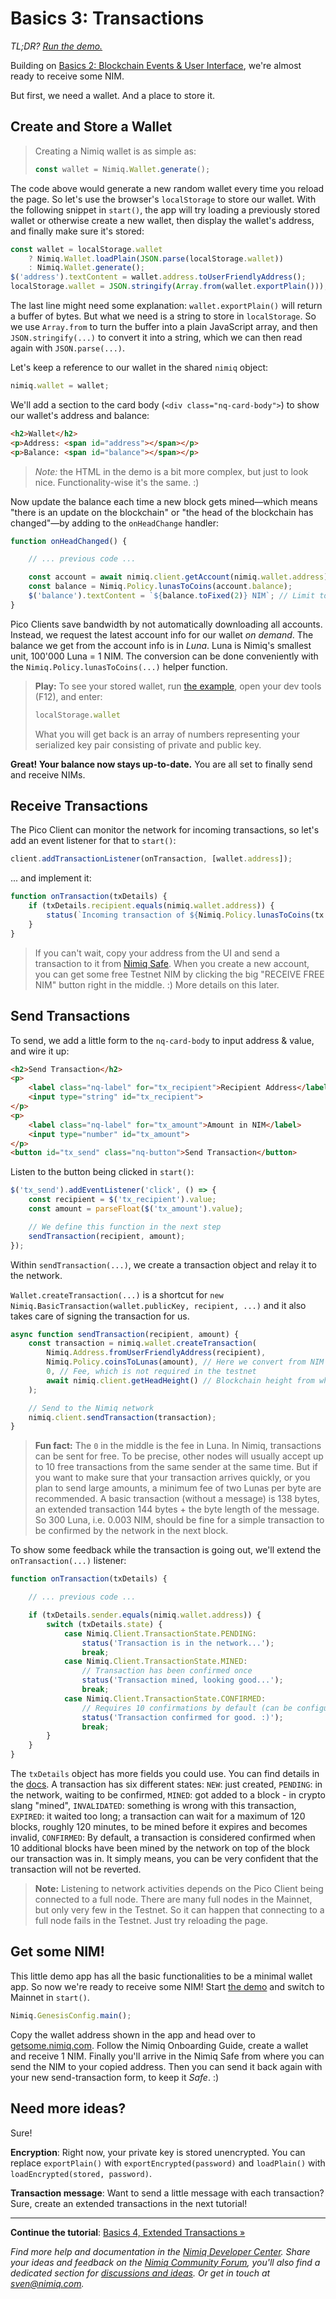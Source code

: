 # Basics 3: Transactions

_TL;DR? [Run the demo.](playground.html#basics-3-transactions-demo.html)_

Building on [Basics 2: Blockchain Events & User Interface](basics-2-events-and-ui),
we're almost ready to receive some NIM.

But first, we need a wallet. And a place to store it.

## Create and Store a Wallet

> Creating a Nimiq wallet is as simple as:
>
> ```js
> const wallet = Nimiq.Wallet.generate();
> ```

The code above would generate a new random wallet every time you reload the page.
So let's use the browser's `localStorage` to store our wallet.
With the following snippet in `start()`, the app will try loading a previously stored wallet or
otherwise create a new wallet, then display the wallet's address, and finally make sure it's stored:

```js
const wallet = localStorage.wallet
    ? Nimiq.Wallet.loadPlain(JSON.parse(localStorage.wallet))
    : Nimiq.Wallet.generate();
$('address').textContent = wallet.address.toUserFriendlyAddress();
localStorage.wallet = JSON.stringify(Array.from(wallet.exportPlain()));
```

The last line might need some explanation:
`wallet.exportPlain()` will return a buffer of bytes.
But what we need is a string to store in `localStorage`.
So we use `Array.from` to turn the buffer into a plain JavaScript array,
and then `JSON.stringify(...)` to convert it into a string, which we can
then read again with `JSON.parse(...)`.

Let's keep a reference to our wallet in the shared `nimiq` object:

```js
nimiq.wallet = wallet;
```

We'll add a section to the card body (`<div class="nq-card-body">`)
to show our wallet's address and balance:

```html
<h2>Wallet</h2>
<p>Address: <span id="address"></span></p>
<p>Balance: <span id="balance"></span></p>
```

> *Note:* the HTML in the demo is a bit more complex, but just to look nice. Functionality-wise it's the same. :)

Now update the balance each time a new block gets mined&mdash;which means
"there is an update on the blockchain" or
"the head of the blockchain has changed"&mdash;by adding to the `onHeadChange` handler:

```js
function onHeadChanged() {

    // ... previous code ...

    const account = await nimiq.client.getAccount(nimiq.wallet.address);
    const balance = Nimiq.Policy.lunasToCoins(account.balance);
    $('balance').textContent = `${balance.toFixed(2)} NIM`; // Limit to two decimals
}
```

Pico Clients save bandwidth by not automatically downloading all accounts.
Instead, we request the latest account info for our wallet _on demand_.
The balance we get from the account info is in _Luna_.
Luna is Nimiq's smallest unit, 100'000 Luna = 1 NIM.
The conversion can be done conveniently with the `Nimiq.Policy.lunasToCoins(...)` helper function.

> **Play:** To see your stored wallet, run [the example](playground.html#basics-3-transactions-demo.html),
> open your dev tools (F12), and enter:
>
> ```js
> localStorage.wallet
> ```
>
> What you will get back is an array of numbers representing your serialized key pair consisting of private and public key.

**Great! Your balance now stays up-to-date.**
You are all set to finally send and receive NIMs.

## Receive Transactions

The Pico Client can monitor the network for incoming transactions,
so let's add an event listener for that to `start()`:

```js
client.addTransactionListener(onTransaction, [wallet.address]);
```

... and implement it:

```javascript
function onTransaction(txDetails) {
    if (txDetails.recipient.equals(nimiq.wallet.address)) {
        status(`Incoming transaction of ${Nimiq.Policy.lunasToCoins(tx.value)} NIM!`);
    }
}
```

> If you can't wait, copy your address from the UI and send a transaction to it from
> [Nimiq Safe](https://safe.nimiq-testnet.com).
> When you create a new account, you can get some free Testnet NIM
> by clicking the big "RECEIVE FREE NIM" button right in the middle. :)
> More details on this later.

## Send Transactions

To send, we add a little form to the `nq-card-body` to input address & value, and wire it up:

```html
<h2>Send Transaction</h2>
<p>
    <label class="nq-label" for="tx_recipient">Recipient Address</label>
    <input type="string" id="tx_recipient">
</p>
<p>
    <label class="nq-label" for="tx_amount">Amount in NIM</label>
    <input type="number" id="tx_amount">
</p>
<button id="tx_send" class="nq-button">Send Transaction</button>
```

Listen to the button being clicked in `start()`:

```js
$('tx_send').addEventListener('click', () => {
    const recipient = $('tx_recipient').value;
    const amount = parseFloat($('tx_amount').value);

    // We define this function in the next step
    sendTransaction(recipient, amount);
});
```

Within `sendTransaction(...)`, we create a transaction object and relay it to the network.

`Wallet.createTransaction(...)` is a shortcut for
`new Nimiq.BasicTransaction(wallet.publicKey, recipient, ...)` and
it also takes care of signing the transaction for us.

```js
async function sendTransaction(recipient, amount) {
    const transaction = nimiq.wallet.createTransaction(
        Nimiq.Address.fromUserFriendlyAddress(recipient),
        Nimiq.Policy.coinsToLunas(amount), // Here we convert from NIM to luna
        0, // Fee, which is not required in the testnet
        await nimiq.client.getHeadHeight() // Blockchain height from when the transaction should be valid (we set the current height)
    );

    // Send to the Nimiq network
    nimiq.client.sendTransaction(transaction);
}
```

> **Fun fact:** The `0` in the middle is the fee in Luna.
> In Nimiq, transactions can be sent for free.
> To be precise, other nodes will usually accept up to 10 free transactions
> from the same sender at the same time.
> But if you want to make sure that your transaction arrives quickly, or you plan to send large amounts,
> a minimum fee of two Lunas per byte are recommended.
> A basic transaction (without a message) is 138 bytes, an extended transaction 144 bytes + the byte length of the message.
> So 300 Luna, i.e. 0.003 NIM, should be fine for a simple transaction to be confirmed by the network in the next block.

To show some feedback while the transaction is going out,
we'll extend the `onTransaction(...)` listener:

```js
function onTransaction(txDetails) {

    // ... previous code ...

    if (txDetails.sender.equals(nimiq.wallet.address)) {
        switch (txDetails.state) {
            case Nimiq.Client.TransactionState.PENDING:
                status('Transaction is in the network...');
                break;
            case Nimiq.Client.TransactionState.MINED:
                // Transaction has been confirmed once
                status('Transaction mined, looking good...');
                break;
            case Nimiq.Client.TransactionState.CONFIRMED:
                // Requires 10 confirmations by default (can be configured when creating the client)
                status('Transaction confirmed for good. :)');
                break;
        }
    }
}
```

The `txDetails` object has more fields you could use.
You can find details in the [docs](https://doc.esdoc.org/github.com/nimiq/core-js/class/src/main/generic/api/TransactionDetails.js~TransactionDetails.html).
A transaction has six different states: `NEW`: just created, `PENDING`: in the network, waiting to be confirmed,
`MINED`: got added to a block - in crypto slang "mined",
`INVALIDATED`: something is wrong with this transaction,
`EXPIRED`: it waited too long; a transaction can wait for a maximum of 120 blocks,
 roughly 120 minutes, to be mined before it expires and becomes invalid,
`CONFIRMED`: By default, a transaction is considered confirmed when
10 additional blocks have been mined by the network on top of the block our transaction was in.
It simply means, you can be very confident that the transaction will not be reverted.

> **Note:** Listening to network activities depends on the Pico Client being connected to a full node.
> There are many full nodes in the Mainnet, but only very few in the Testnet.
> So it can happen that connecting to a full node fails in the Testnet.
> Just try reloading the page.

## Get some NIM!

This little demo app has all the basic functionalities to be a minimal wallet app.
So now we're ready to receive some NIM!
Start [the demo](playground.html#basics-3-transactions-demo.html)
and switch to Mainnet in `start()`.

```js
Nimiq.GenesisConfig.main();
```

Copy the wallet address shown in the app and head over to
[getsome.nimiq.com](https://getsome.nimiq.com).
Follow the Nimiq Onboarding Guide, create a wallet and receive 1 NIM.
Finally you'll arrive in the Nimiq Safe from where you can send the NIM to your copied address.
Then you can send it back again with your new send-transaction form, to keep it _Safe_. :)

## Need more ideas?

Sure!

**Encryption**: Right now, your private key is stored unencrypted.
You can replace `exportPlain()` with `exportEncrypted(password)` and `loadPlain()` with `loadEncrypted(stored, password)`.

**Transaction message**: Want to send a little message with each transaction?
Sure, create an extended transactions in the next tutorial!

---

**Continue the tutorial**: [Basics 4, Extended Transactions »](basics-4-extended-tx)

_Find more help and documentation in the [Nimiq Developer Center](https://nimiq.com/developers/).
Share your ideas and feedback on the [Nimiq Community Forum](https://forum.nimiq.community),
you'll also find a dedicated section for [discussions and ideas](https://forum.nimiq.community/c/documentation/drafts).
Or get in touch at [sven@nimiq.com](mailto:sven@nimiq.com)._
